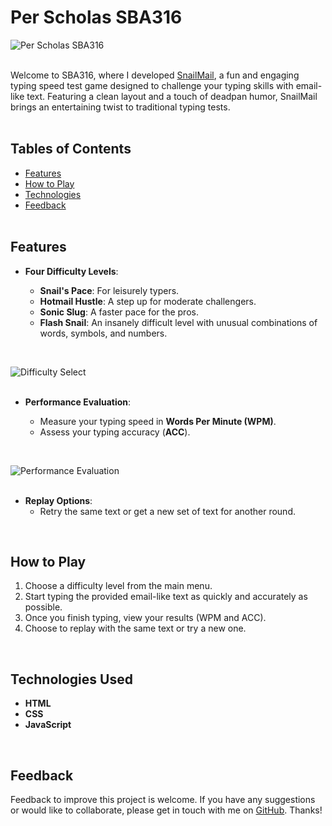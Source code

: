 # Per Scholas SBA316

![Per Scholas SBA316](https://res.cloudinary.com/dnc7potxo/image/upload/v1733866576/ReadMe-Images/Per%20Scholas/SBA316/Main.png)
<br><br>

Welcome to SBA316, where I developed [SnailMail](https://perscholas-sba316.netlify.app/), a fun and engaging typing speed test game designed to challenge your typing skills with email-like text. Featuring a clean layout and a touch of deadpan humor, SnailMail brings an entertaining twist to traditional typing tests.
<br><br>

## Tables of Contents

- [Features](#features)
- [How to Play](#howtoplay)
- [Technologies](#technologies)
- [Feedback](#feedback)
  <br><br>

## Features <a name='features'></a>

- **Four Difficulty Levels**:

  - **Snail's Pace**: For leisurely typers.
  - **Hotmail Hustle**: A step up for moderate challengers.
  - **Sonic Slug**: A faster pace for the pros.
  - **Flash Snail**: An insanely difficult level with unusual combinations of words, symbols, and numbers.

<br>

![Difficulty Select](https://res.cloudinary.com/dnc7potxo/image/upload/v1733866565/ReadMe-Images/Per%20Scholas/SBA316/DiffSelect.gif)
<br><br>

- **Performance Evaluation**:

  - Measure your typing speed in **Words Per Minute (WPM)**.
  - Assess your typing accuracy (**ACC**).

<br>

![Performance Evaluation](https://res.cloudinary.com/dnc7potxo/image/upload/v1733866565/ReadMe-Images/Per%20Scholas/SBA316/Getresult.gif)
<br><br>

- **Replay Options**:
  - Retry the same text or get a new set of text for another round.

<br>

## How to Play <a name='howtoplay'></a>

1. Choose a difficulty level from the main menu.
2. Start typing the provided email-like text as quickly and accurately as possible.
3. Once you finish typing, view your results (WPM and ACC).
4. Choose to replay with the same text or try a new one.

<br>

## Technologies Used <a name='technologies'></a>

- **HTML**
- **CSS**
- **JavaScript**

<br>

## Feedback <a name='feedback'></a>

Feedback to improve this project is welcome. If you have any suggestions or would like to collaborate, please get in touch with me on [GitHub](https://github.com/SutheeDev). Thanks!
